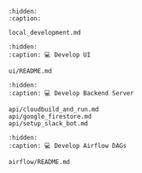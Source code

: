 ```{include} README.md
```

```{toctree}
:hidden:
:caption:

local_development.md
```


```{toctree}
:hidden:
:caption: 💻 Develop UI

ui/README.md
```

```{toctree}
:hidden:
:caption: 💻 Develop Backend Server

api/cloudbuild_and_run.md
api/google_firestore.md
api/setup_slack_bot.md
```

```{toctree}
:hidden:
:caption: 💻 Develop Airflow DAGs

airflow/README.md
```
